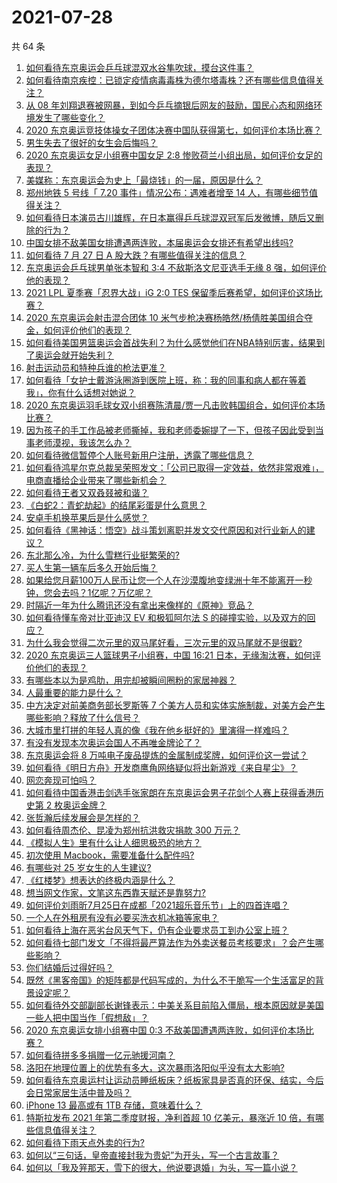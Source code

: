 # 2021-07-28

共 64 条

<!-- BEGIN -->
<!-- 最后更新时间 Wed Jul 28 2021 04:02:05 GMT+0800 (China Standard Time) -->

1. [如何看待东京奥运会乒乓球混双水谷隼吹球，摸台这件事？](https://www.zhihu.com/question/475145975)
1. [如何看待南京疾控：已锁定疫情病毒毒株为德尔塔毒株？还有哪些信息值得关注？](https://www.zhihu.com/question/475247957)
1. [从 08
   年刘翔退赛被网暴，到如今乒乓摘银后网友的鼓励，国民心态和网络环境发生了哪些变化？](https://www.zhihu.com/question/475185967)
1. [2020
   东京奥运竞技体操女子团体决赛中国队获得第七，如何评价本场比赛？](https://www.zhihu.com/question/475381070)
1. [男生失去了很好的女生会后悔吗？](https://www.zhihu.com/question/329545868)
1. [2020 东京奥运女足小组赛中国女足 2:8
   惨败荷兰小组出局，如何评价女足的表现？](https://www.zhihu.com/question/475391452)
1. [美媒称：东京奥运会为史上「最烧钱」的一届，原因是什么？](https://www.zhihu.com/question/475123416)
1. [郑州地铁 5 号线「 7.20 事件」情况公布：遇难者增至 14
   人，有哪些细节值得关注？](https://www.zhihu.com/question/475284357)
1. [如何看待日本演员古川雄辉，在日本赢得乒乓球混双冠军后发微博，随后又删除的行为？](https://www.zhihu.com/question/475225346)
1. [中国女排不敌美国女排遭遇两连败，本届奥运会女排还有希望出线吗?](https://www.zhihu.com/question/475270870)
1. [如何看待 7 月 27 日 A 股大跌？有哪些值得关注的信息？](https://www.zhihu.com/question/475310268)
1. [东京奥运会乒乓球男单张本智和 3:4 不敌斯洛文尼亚选手无缘 8
   强，如何评价他的表现？](https://www.zhihu.com/question/475390740)
1. [2021 LPL 夏季赛「忍界大战」iG 2:0 TES
   保留季后赛希望，如何评价这场比赛？](https://www.zhihu.com/question/475283649)
1. [2020 东京奥运会射击混合团体 10
   米气步枪决赛杨皓然/杨倩胜美国组合夺金，如何评价他们的表现？](https://www.zhihu.com/question/475309141)
1. [如何看待美国男篮奥运会首战失利？为什么感觉他们在NBA特别厉害，结果到了奥运会就开始失利？](https://www.zhihu.com/question/474990207)
1. [射击运动员和特种兵谁的枪法更准？](https://www.zhihu.com/question/469107554)
1. [如何看待「女护士戴游泳圈游到医院上班，称：我的同事和病人都在等着我」，你有什么话想对她说？](https://www.zhihu.com/question/475238568)
1. [2020
   东京奥运羽毛球女双小组赛陈清晨/贾一凡击败韩国组合，如何评价本场比赛？](https://www.zhihu.com/question/475253515)
1. [因为孩子的手工作品被老师撕掉，我和老师委婉提了一下，但孩子因此受到当事老师漠视，我该怎么办？](https://www.zhihu.com/question/474117690)
1. [如何看待微信暂停个人账号新用户注册，透露了哪些信息？](https://www.zhihu.com/question/475208084)
1. [如何看待鸿星尔克总裁吴荣照发文：「公司已取得一定效益，依然非常艰难」，电商直播给企业带来了哪些新机会？](https://www.zhihu.com/question/474780787)
1. [如何看待王者又双叒叕被和谐？](https://www.zhihu.com/question/471580711)
1. [《白蛇2：青蛇劫起》的结尾彩蛋是什么意思？](https://www.zhihu.com/question/474379083)
1. [安卓手机换苹果后是什么感觉？](https://www.zhihu.com/question/313732168)
1. [如何看待《黑神话：悟空》战斗策划离职并发文交代原因和对行业新人的建议？](https://www.zhihu.com/question/474908844)
1. [东北那么冷，为什么雪糕行业挺繁荣的?](https://www.zhihu.com/question/412600971)
1. [买人生第一辆车后多久开始后悔？](https://www.zhihu.com/question/354985985)
1. [如果给您月薪100万人民币让您一个人在沙漠腹地变绿洲十年不能离开一秒钟，您会去吗？1亿呢？万亿呢？](https://www.zhihu.com/question/472905672)
1. [时隔近一年为什么腾讯还没有拿出来像样的《原神》竞品？](https://www.zhihu.com/question/473981288)
1. [如何看待懂车帝对比亚迪汉 EV 和极狐阿尔法 S
   的碰撞实验，以及双方的回应？](https://www.zhihu.com/question/475036515)
1. [为什么我会觉得二次元里的双马尾好看，三次元里的双马尾就不是很戳?](https://www.zhihu.com/question/449620519)
1. [2020 东京奥运三人篮球男子小组赛，中国 16:21
   日本，无缘淘汰赛，如何评价他们的表现？](https://www.zhihu.com/question/475299774)
1. [有哪些本以为是鸡肋，用完却被瞬间圈粉的家居神器？](https://www.zhihu.com/question/359026960)
1. [人最重要的能力是什么？](https://www.zhihu.com/question/19602183)
1. [中方决定对前美商务部长罗斯等 7
   个美方人员和实体实施制裁，对美方会产生哪些影响？释放了什么信号？](https://www.zhihu.com/question/474551272)
1. [大城市里打拼的年轻人真的像《我在他乡挺好的》里演得一样难吗？](https://www.zhihu.com/question/473665579)
1. [有没有发现本次奥运会国人不再唯金牌论了？](https://www.zhihu.com/question/474810157)
1. [东京奥运会将 8
   万吨电子废品提炼的金属制成奖牌，如何评价这一尝试？](https://www.zhihu.com/question/474716915)
1. [如何看待《明日方舟》开发商鹰角网络疑似将出新游戏《来自星尘》？](https://www.zhihu.com/question/475250299)
1. [网恋奔现可怕吗？](https://www.zhihu.com/question/313443372)
1. [如何看待中国香港击剑选手张家朗在东京奥运会男子花剑个人赛上获得香港历史第 2
   枚奥运金牌？](https://www.zhihu.com/question/475134808)
1. [张哲瀚后续发展会是怎样的？](https://www.zhihu.com/question/453445712)
1. [如何看待周杰伦、昆凌为郑州抗洪救灾捐款 300 万元？](https://www.zhihu.com/question/475171933)
1. [《模拟人生》里有什么让人细思极恐的地方？](https://www.zhihu.com/question/264106033)
1. [初次使用 Macbook，需要准备什么配件吗?](https://www.zhihu.com/question/465162429)
1. [有哪些对 25 岁女生的人生建议?](https://www.zhihu.com/question/447599541)
1. [《红楼梦》想表达的终极内涵是什么？](https://www.zhihu.com/question/54833966)
1. [想当网文作家，文笔这东西靠天赋还是靠努力?](https://www.zhihu.com/question/473657862)
1. [如何评价刘雨昕7月25日在成都「2021超乐音乐节」上的四首连唱？](https://www.zhihu.com/question/474896745)
1. [一个人在外租房有没有必要买洗衣机冰箱等家电？](https://www.zhihu.com/question/309052383)
1. [如何看待上海在恶劣台风天气下，仍有企业要求员工到办公室上班？](https://www.zhihu.com/question/474850575)
1. [如何看待七部门发文「不得将最严算法作为外卖送餐员考核要求」？会产生哪些影响？](https://www.zhihu.com/question/475094320)
1. [你们结婚后过得好吗？](https://www.zhihu.com/question/474091104)
1. [既然《黑客帝国》的矩阵都是代码写成的，为什么不干脆写一个生活富足的背景设定呢？](https://www.zhihu.com/question/472297446)
1. [如何看待外交部副部长谢锋表示：中美关系目前陷入僵局，根本原因就是美国一些人把中国当作「假想敌」？](https://www.zhihu.com/question/474996051)
1. [2020 东京奥运女排小组赛中国 0:3
   不敌美国遭遇两连败，如何评价本场比赛？](https://www.zhihu.com/question/475232626)
1. [如何看待拼多多捐赠一亿元驰援河南？](https://www.zhihu.com/question/473963651)
1. [洛阳在地理位置上的优势有多大，这次暴雨洛阳似乎没有太大影响?](https://www.zhihu.com/question/474171360)
1. [如何看待东京奥运村让运动员睡纸板床？纸板家具是否真的环保、结实，今后会日常家居生活中普及吗？](https://www.zhihu.com/question/474231487)
1. [iPhone 13 最高或有 1TB 存储，意味着什么？](https://www.zhihu.com/question/474158639)
1. [特斯拉发布 2021 年第二季度财报，净利首超 10 亿美元，暴涨近 10
   倍，有哪些信息值得关注？](https://www.zhihu.com/question/475033354)
1. [如何看待下雨天点外卖的行为?](https://www.zhihu.com/question/474815657)
1. [如何以“三句话，皇帝直接封我为贵妃”为开头，写一个古言故事？](https://www.zhihu.com/question/472906019)
1. [如何以「我及笄那天，雪下的很大，他说要退婚」为头，写一篇小说？](https://www.zhihu.com/question/430009383)

<!-- END -->
